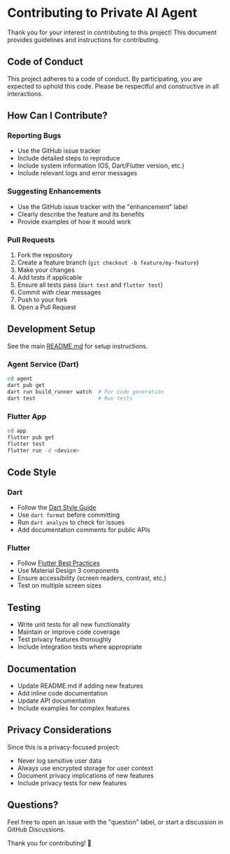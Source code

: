 # Contributing to Private AI Agent

Thank you for your interest in contributing to this project! This document provides guidelines and instructions for contributing.

## Code of Conduct

This project adheres to a code of conduct. By participating, you are expected to uphold this code. Please be respectful and constructive in all interactions.

## How Can I Contribute?

### Reporting Bugs

- Use the GitHub issue tracker
- Include detailed steps to reproduce
- Include system information (OS, Dart/Flutter version, etc.)
- Include relevant logs and error messages

### Suggesting Enhancements

- Use the GitHub issue tracker with the "enhancement" label
- Clearly describe the feature and its benefits
- Provide examples of how it would work

### Pull Requests

1. Fork the repository
2. Create a feature branch (`git checkout -b feature/my-feature`)
3. Make your changes
4. Add tests if applicable
5. Ensure all tests pass (`dart test` and `flutter test`)
6. Commit with clear messages
7. Push to your fork
8. Open a Pull Request

## Development Setup

See the main [README.md](README.md) for setup instructions.

### Agent Service (Dart)

```bash
cd agent
dart pub get
dart run build_runner watch  # For code generation
dart test                    # Run tests
```

### Flutter App

```bash
cd app
flutter pub get
flutter test
flutter run -d <device>
```

## Code Style

### Dart

- Follow the [Dart Style Guide](https://dart.dev/guides/language/effective-dart/style)
- Use `dart format` before committing
- Run `dart analyze` to check for issues
- Add documentation comments for public APIs

### Flutter

- Follow [Flutter Best Practices](https://flutter.dev/docs/development/ui/layout/best-practices)
- Use Material Design 3 components
- Ensure accessibility (screen readers, contrast, etc.)
- Test on multiple screen sizes

## Testing

- Write unit tests for all new functionality
- Maintain or improve code coverage
- Test privacy features thoroughly
- Include integration tests where appropriate

## Documentation

- Update README.md if adding new features
- Add inline code documentation
- Update API documentation
- Include examples for complex features

## Privacy Considerations

Since this is a privacy-focused project:

- Never log sensitive user data
- Always use encrypted storage for user context
- Document privacy implications of new features
- Include privacy tests for new features

## Questions?

Feel free to open an issue with the "question" label, or start a discussion in GitHub Discussions.

Thank you for contributing! 🎉
